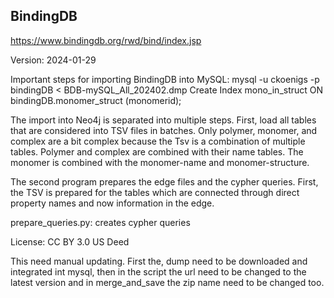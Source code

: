 ## BindingDB

https://www.bindingdb.org/rwd/bind/index.jsp

Version: 2024-01-29


Important steps for importing BindingDB into MySQL:
mysql -u ckoenigs -p bindingDB < BDB-mySQL_All_202402.dmp
Create Index mono_in_struct ON bindingDB.monomer_struct (monomerid);

The import into Neo4j is separated into multiple steps.
First, load all tables that are considered into TSV files in batches. Only polymer, monomer, and complex are a bit complex because the Tsv is a combination of multiple tables. Polymer and complex are combined with their name tables. The monomer is combined with the monomer-name and monomer-structure.

The second program prepares the edge files and the cypher queries.
    First, the TSV is prepared for the tables which are connected through direct property names and now information in the edge.

prepare_queries.py: creates cypher queries


License: CC BY 3.0 US Deed

This need manual updating. First the, dump need to be downloaded and integrated int mysql, then in the script the url need to be changed to the latest version and in merge_and_save the zip name need to be changed too.